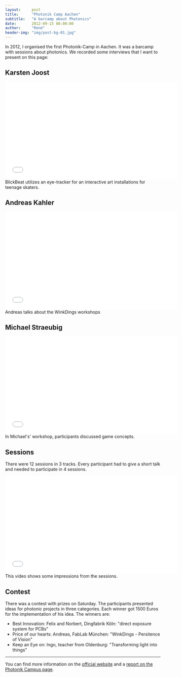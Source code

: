 ```yaml
---
layout:     post
title:      "Photonik Camp Aachen"
subtitle:   "A barcamp about Photonics"
date:       2012-09-15 08:00:00
author:     "René"
header-img: "img/post-bg-01.jpg"
---
```

<p>In 2012, I organised the first Photonik-Camp in Aachen. It was a barcamp with sessions about photonics. We recorded some interviews that I want to present on this page:</p>

<h2>Karsten Joost</h2>
<div class="videoWrapper">
<iframe width="560" height="315" src="//www.youtube.com/embed/0VQS4GAbU_8" frameborder="0" allowfullscreen></iframe>
</div>
<span class="caption text-muted">BlickBeat utilizes an eye-tracker for an interactive art installations for teenage skaters.</span>


<h2>Andreas Kahler</h2>
<div class="videoWrapper">
<iframe width="560" height="315" src="//www.youtube.com/embed/KqtgmWx8hDw" frameborder="0" allowfullscreen></iframe>
</div>
<span class="caption text-muted">Andreas talks about the WinkDings workshops</span>


<h2>Michael Straeubig</h2>
<div class="videoWrapper">
<iframe width="560" height="315" src="//www.youtube.com/embed/kmhK7mrQLuA" frameborder="0" allowfullscreen></iframe>
</div>
<span class="caption text-muted">In Michael's' workshop, participants discussed game concepts.</span>


<h2>Sessions</h2>
<p>There were 12 sessions in 3 tracks. Every participant had to give a short talk and needed to participate in 4 sessions.</p>
<div class="videoWrapper">
<iframe width="560" height="315" src="//www.youtube.com/embed/A8GrkAHPiuc" frameborder="0" allowfullscreen></iframe>
</div>
<span class="caption text-muted">This video shows some impressions from the sessions.</span>


<h2>Contest</h2>
<p>There was a contest with prizes on Saturday. The participants presented ideas for photonic projects in three categories. Each winner got 1500 Euros for the implementation of his idea. The winners are:</p>
<ul>
<li>Best Innovation: Felix and Norbert, Dingfabrik Köln: "direct exposure system for PCBs"</li>
<li>Price of our hearts: Andreas, FabLab München: "WinkDings - Persitence of Vision"</li>
<li>Keep an Eye on: Ingo, teacher from Oldenburg: "Transforming light into things"</li>
</ul>
<hr>
<p>You can find more information on the <a href="http://hci.rwth-aachen.de/photonikcamp">official website</a> and a <a href="http://www.photonik-campus.de/make-light/make-light-veranstaltungen/photonikcamp-aachen/">report on the Photonik Campus page</a>.</p>